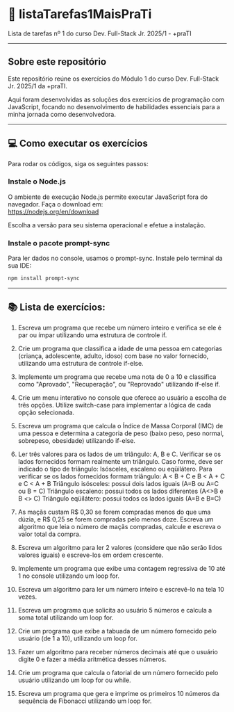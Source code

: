 # 📝 listaTarefas1MaisPraTi

Lista de tarefas nº 1 do curso Dev. Full-Stack Jr. 2025/1 - +praTI

---

## **Sobre este repositório**

Este repositório reúne os exercícios do Módulo 1 do curso Dev. Full-Stack Jr. 2025/1 da +praTI.

Aqui foram desenvolvidas as soluções dos exercícios de programação com JavaScript, focando no desenvolvimento de habilidades essenciais para a minha jornada como desenvolvedora.

---

## 💻 **Como executar os exercícios**

Para rodar os códigos, siga os seguintes passos:

### **Instale o Node.js**

O ambiente de execução Node.js permite executar JavaScript fora do navegador. Faça o download em:  
https://nodejs.org/en/download

Escolha a versão para seu sistema operacional e efetue a instalação.

### **Instale o pacote prompt-sync**

Para ler dados no console, usamos o prompt-sync. Instale pelo terminal da sua IDE:

```bash
npm install prompt-sync
```
---
## :books: **Lista de exercícios:**

1. Escreva um programa que recebe um número inteiro e verifica se ele é par ou ímpar
utilizando uma estrutura de controle if.
2. Crie um programa que classifica a idade de uma pessoa em categorias (criança,
adolescente, adulto, idoso) com base no valor fornecido, utilizando uma estrutura de
controle if-else.
3. Implemente um programa que recebe uma nota de 0 a 10 e classifica como
"Aprovado", "Recuperação", ou "Reprovado" utilizando if-else if.
4. Crie um menu interativo no console que oferece ao usuário a escolha de três opções.
Utilize switch-case para implementar a lógica de cada opção selecionada.
5. Escreva um programa que calcula o Índice de Massa Corporal (IMC) de uma pessoa e
determina a categoria de peso (baixo peso, peso normal, sobrepeso, obesidade)
utilizando if-else.
6. Ler três valores para os lados de um triângulo: A, B e C. Verificar se os lados fornecidos
formam realmente um triângulo. Caso forme, deve ser indicado o tipo de triângulo:
Isósceles, escaleno ou eqüilátero.
Para verificar se os lados fornecidos formam triângulo: A < B + C e B < A + C e C < A + B
Triângulo isósceles: possui dois lados iguais (A=B ou A=C ou B = C)
Triângulo escaleno: possui todos os lados diferentes (A<>B e B <> C)
Triângulo eqüilátero: possui todos os lados iguais (A=B e B=C)
7. As maçãs custam R$ 0,30 se forem compradas menos do que uma dúzia, e R$ 0,25 se
forem compradas pelo menos doze. Escreva um algoritmo que leia o número de maçãs
compradas, calcule e escreva o valor total da compra.
8. Escreva um algoritmo para ler 2 valores (considere que não serão lidos valores iguais)
e escreve-los em ordem crescente.
9. Implemente um programa que exibe uma contagem regressiva de 10 até 1 no console
utilizando um loop for.
10. Escreva um algoritmo para ler um número inteiro e escrevê-lo na tela 10 vezes.

11. Escreva um programa que solicita ao usuário 5 números e calcula a soma total
utilizando um loop for.
12. Crie um programa que exibe a tabuada de um número fornecido pelo usuário (de 1 a
10), utilizando um loop for.
13. Fazer um algoritmo para receber números decimais até que o usuário digite 0 e fazer
a média aritmética desses números.
14. Crie um programa que calcula o fatorial de um número fornecido pelo usuário
utilizando um loop for ou while.
15. Escreva um programa que gera e imprime os primeiros 10 números da sequência de
Fibonacci utilizando um loop for.






